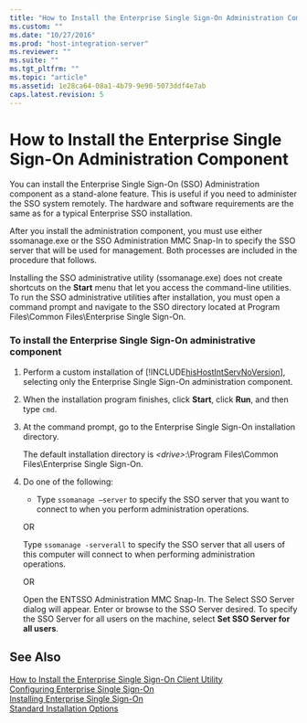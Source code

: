 ```yaml
---
title: "How to Install the Enterprise Single Sign-On Administration Component | Microsoft Docs"
ms.custom: ""
ms.date: "10/27/2016"
ms.prod: "host-integration-server"
ms.reviewer: ""
ms.suite: ""
ms.tgt_pltfrm: ""
ms.topic: "article"
ms.assetid: 1e28ca64-08a1-4b79-9e90-5073ddf4e7ab
caps.latest.revision: 5
---
```

# How to Install the Enterprise Single Sign-On Administration Component
You can install the Enterprise Single Sign-On (SSO) Administration component as a stand-alone feature. This is useful if you need to administer the SSO system remotely. The hardware and software requirements are the same as for a typical Enterprise SSO installation.  
  
 After you install the administration component, you must use either ssomanage.exe or the SSO Administration MMC Snap-In to specify the SSO server that will be used for management. Both processes are included in the procedure that follows.  
  
 Installing the SSO administrative utility (ssomanage.exe) does not create shortcuts on the **Start** menu that let you access the command-line utilities. To run the SSO administrative utilities after installation, you must open a command prompt and navigate to the SSO directory located at Program Files\Common Files\Enterprise Single Sign-On.  
  
### To install the Enterprise Single Sign-On administrative component  
  
1.  Perform a custom installation of [!INCLUDE[hisHostIntServNoVersion](../esso/includes/hishostintservnoversion-md.md)], selecting only the Enterprise Single Sign-On administration component.  
  
2.  When the installation program finishes, click **Start**, click **Run**, and then type `cmd`.  
  
3.  At the command prompt, go to the Enterprise Single Sign-On installation directory.  
  
     The default installation directory is *\<drive>*:\Program Files\Common Files\Enterprise Single Sign-On.  
  
4.  Do one of the following:  
  
    -   Type `ssomanage –server` to specify the SSO server that you want to connect to when you perform administration operations.  
  
     OR  
  
     Type `ssomanage -serverall` to specify the SSO server that all users of this computer will connect to when performing administration operations.  
  
     OR  
  
     Open the ENTSSO Administration MMC Snap-In. The Select SSO Server dialog will appear. Enter or browse to the SSO Server desired. To specify the SSO Server for all users on the machine, select **Set SSO Server for all users**.  
  
## See Also  
 [How to Install the Enterprise Single Sign-On Client Utility](../esso/how-to-install-the-enterprise-single-sign-on-client-utility.md)   
 [Configuring Enterprise Single Sign-On](../esso/configuring-enterprise-single-sign-on.md)   
 [Installing Enterprise Single Sign-On](../esso/installing-enterprise-single-sign-on.md)   
 [Standard Installation Options](../esso/standard-installation-options.md)
